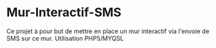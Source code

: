 Mur-Interactif-SMS
==================

Ce projet à pour but de mettre en place un mur interactif via l'envoie de SMS sur ce mur. Utilisation PHP5/MYQSL
